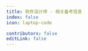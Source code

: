 ```yaml
---
title: 软件设计师 - 相关备考信息
index: false
icon: laptop-code

contributors: false
editLink: false
---
```


<Catalog />
